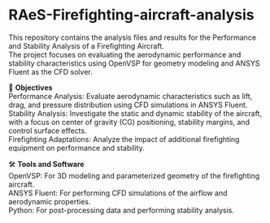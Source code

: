 # RAeS-Firefighting-aircraft-analysis

This repository contains the analysis files and results for the Performance and Stability Analysis of a Firefighting Aircraft.  
The project focuses on evaluating the aerodynamic performance and stability characteristics using OpenVSP for geometry modeling and ANSYS Fluent as the CFD solver.

🚀 **Objectives**  
Performance Analysis: Evaluate aerodynamic characteristics such as lift, drag, and pressure distribution using CFD simulations in ANSYS Fluent.  
Stability Analysis: Investigate the static and dynamic stability of the aircraft, with a focus on center of gravity (CG) positioning, stability margins, and control surface effects.  
Firefighting Adaptations: Analyze the impact of additional firefighting equipment on performance and stability.  


🛠️ **Tools and Software**  
OpenVSP: For 3D modeling and parameterized geometry of the firefighting aircraft.  
ANSYS Fluent: For performing CFD simulations of the airflow and aerodynamic properties.  
Python: For post-processing data and performing stability analysis.  
